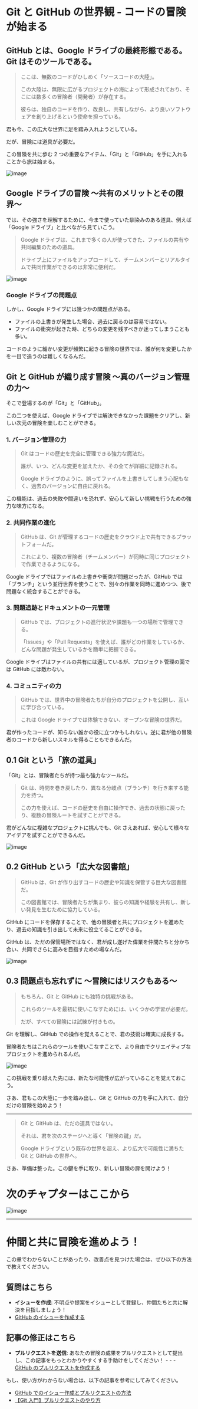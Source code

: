 # Git と GitHub の世界観 - コードの冒険が始まる

## GitHub とは、Google ドライブの最終形態である。Git はそのツールである。

> ここは、無数のコードがひしめく「ソースコードの大陸」。
>
> この大陸は、無限に広がるプロジェクトの海によって形成されており、そこには数多くの冒険者（開発者）が存在する。
>
> 彼らは、独自のコードを作り、改良し、共有しながら、より良いソフトウェアを創り上げるという使命を担っている。

君も今、この広大な世界に足を踏み入れようとしている。

だが、冒険には道具が必要だ。

この冒険を共に歩む 2 つの重要なアイテム、「Git」と「GitHub」を手に入れることから旅は始まる。

![image](https://github.com/user-attachments/assets/267de3ba-d42a-4436-a327-7601898fbaf3)

## Google ドライブの冒険 〜共有のメリットとその限界〜

では、その強さを理解するために、今まで使っていた馴染みのある道具、例えば「Google ドライブ」と比べながら見ていこう。

> Google ドライブは、これまで多くの人が使ってきた、ファイルの共有や共同編集のための道具。
>
> ドライブ上にファイルをアップロードして、チームメンバーとリアルタイムで共同作業ができるのは非常に便利だ。

![image](https://github.com/user-attachments/assets/67b50d24-e580-4051-8f77-245b018d92a6)

### Google ドライブの問題点

しかし、Google ドライブには幾つかの問題点がある。

- ファイルの上書きが発生した場合、過去に戻るのは容易ではない。
- ファイルの衝突が起きた時、どちらの変更を残すべきか迷ってしまうことも多い。

コードのように細かい変更が頻繁に起きる冒険の世界では、誰が何を変更したかを一目で追うのは難しくなるんだ。

## Git と GitHub が織り成す冒険 〜真のバージョン管理の力〜

そこで登場するのが「Git」と「GitHub」。

この二つを使えば、Google ドライブでは解決できなかった課題をクリアし、新しい次元の冒険を楽しむことができる。

### 1. バージョン管理の力

> Git はコードの歴史を完全に管理できる強力な魔法だ。
>
> 誰が、いつ、どんな変更を加えたか、その全てが詳細に記録される。
>
> Google ドライブのように、誤ってファイルを上書きしてしまう心配もなく、過去のバージョンに自由に戻れる。

この機能は、過去の失敗や間違いを恐れず、安心して新しい挑戦を行うための強力な味方になる。

### 2. 共同作業の進化

> GitHub は、Git が管理するコードの歴史をクラウド上で共有できるプラットフォームだ。
>
> これにより、複数の冒険者（チームメンバー）が同時に同じプロジェクトで作業できるようになる。

Google ドライブではファイルの上書きや衝突が問題だったが、GitHub では「ブランチ」という並行世界を使うことで、別々の作業を同時に進めつつ、後で問題なく統合することができる。

### 3. 問題追跡とドキュメントの一元管理

> GitHub では、プロジェクトの進行状況や課題も一つの場所で管理できる。
>
> 「Issues」や「Pull Requests」を使えば、誰がどの作業をしているか、どんな問題が発生しているかを簡単に把握できる。

Google ドライブはファイルの共有には適しているが、プロジェクト管理の面では GitHub には敵わない。

### 4. コミュニティの力

> GitHub では、世界中の冒険者たちが自分のプロジェクトを公開し、互いに学び合っている。
>
> これは Google ドライブでは体験できない、オープンな冒険の世界だ。

君が作ったコードが、知らない誰かの役に立つかもしれない。逆に君が他の冒険者のコードから新しいスキルを得ることもできるんだ。

## 0.1 Git という「旅の道具」

「Git」とは、冒険者たちが持つ最も強力なツールだ。

> Git は、時間を巻き戻したり、異なる分岐点（ブランチ）を行き来する能力を持つ。
>
> この力を使えば、コードの歴史を自由に操作でき、過去の状態に戻ったり、複数の冒険ルートを試すことができる。

君がどんなに複雑なプロジェクトに挑んでも、Git さえあれば、安心して様々なアイデアを試すことができるんだ。

![image](https://github.com/user-attachments/assets/46016602-387e-4bcd-98b7-116e036e6ff1)

## 0.2 GitHub という「広大な図書館」

> GitHub は、Git が作り出すコードの歴史や知識を保管する巨大な図書館だ。
>
> この図書館では、冒険者たちが集まり、彼らの知識や経験を共有し、新しい発見を生むために協力している。

GitHub にコードを保存することで、他の冒険者と共にプロジェクトを進めたり、過去の知識を引き出して未来に役立てることができる。

GitHub は、ただの保管場所ではなく、君が成し遂げた偉業を仲間たちと分かち合い、共同でさらに高みを目指すための場なんだ。

![image](https://github.com/user-attachments/assets/b162607c-032d-4e74-b7b9-cf7a645f346f)

## 0.3 問題点も忘れずに 〜冒険にはリスクもある〜

> もちろん、Git と GitHub にも独特の挑戦がある。
>
> これらのツールを最初に使いこなすためには、いくつかの学習が必要だ。
>
> だが、すべての冒険には試練が付きもの。

Git を理解し、GitHub での操作を覚えることで、君の技術は確実に成長する。

冒険者たちはこれらのツールを使いこなすことで、より自由でクリエイティブなプロジェクトを進められるんだ。

![image](https://github.com/user-attachments/assets/1fc196e3-8f6c-449e-af05-5881392a67d6)

この挑戦を乗り越えた先には、新たな可能性が広がっていることを覚えておこう。

さあ、君もこの大陸に一歩を踏み出し、Git と GitHub の力を手に入れて、自分だけの冒険を始めよう！

---

> Git と GitHub は、ただの道具ではない。
>
> それは、君を次のステージへと導く「冒険の鍵」だ。
>
> Google ドライブという既存の世界を超え、より広大で可能性に満ちた Git と GitHub の世界へ。

さあ、準備は整った。この鍵を手に取り、新しい冒険の扉を開けよう！

# 次のチャプターはここから

![image](https://github.com/user-attachments/assets/f23b7e04-27fd-4d33-a64c-21b680d9fb16)

---

# 仲間と共に冒険を進めよう！

この章でわからないことがあったり、改善点を見つけた場合は、ぜひ以下の方法で教えてください。

## 質問はこちら

- **イシューを作成**: 不明点や提案をイシューとして登録し、仲間たちと共に解決を目指しましょう！
- [GitHub のイシューを作成する](https://github.com/airu3/git-lecture/issues)

## 記事の修正はこちら

- **プルリクエストを送信**: あなたの冒険の成果をプルリクエストとして提出し、この記事をもっとわかりやすくする手助けをしてください！ - - - [GitHub のプルリクエストを作成する](https://github.com/airu3/git-lecture/pulls)

もし、使い方がわからない場合は、以下の記事を参考にしてみてください。

- [GitHub でのイシュー作成とプルリクエストの方法](https://zenn.dev/posita33/articles/github_about_issue)
- [【Git 入門】プルリクエストのやり方](https://zenn.dev/gachigachi/articles/dcd833c56bd0ed#2.1.pull-request%E3%82%92%E4%BD%9C%E6%88%90%E3%81%99%E3%82%8B)
